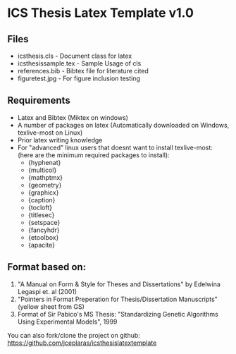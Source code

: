 # ICS Thesis Latex Template v1.0

## Files
* icsthesis.cls       - Document class for latex
* icsthesissample.tex - Sample Usage of cls
* references.bib      - Bibtex file for literature cited
* figuretest.jpg      - For figure inclusion testing

## Requirements
- Latex and Bibtex (Miktex on windows)
- A number of packages on latex (Automatically downloaded on Windows, texlive-most on Linux)
- Prior latex writing knowledge
- For "advanced" linux users that doesnt want to install texlive-most: (here are the minimum required packages to install):
  - {hyphenat}
  - {multicol}
  - {mathptmx}
  - {geometry}
  - {graphicx}
  - {caption}
  - {tocloft}
  - {titlesec}
  - {setspace}
  - {fancyhdr}
  - {etoolbox}
  - {apacite}

## Format based on:

1. "A Manual on Form & Style for Theses and Dissertations" by Edelwina Legaspi et. al (2001)
2. "Pointers in Format Preperation for Thesis/Dissertation Manuscripts" (yellow sheet from GS)
3. Format of Sir Pabico's MS Thesis: "Standardizing Genetic Algorithms Using Experimental Models", 1999

You can also fork/clone the project on github:
https://github.com/jceplaras/icsthesislatextemplate

